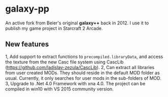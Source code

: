 # galaxy-pp

An active fork from Beier's original **galaxy++** back in 2012. I use it to publish my game project in Starcraft 2 Arcade.

## New features

1, Add support to extract functions to `precompiled.libraryData`, and access the texture from the new Casc file system using CascLib (https://github.com/ladislav-zezula/CascLib).
2, Can extract all libraries from user created MODs. They should reside in the default MOD folder as usual. Currently, it only searches for user mods in the sub-folders of MOD.
3, Upgrade to .Net 4.0 Framework with xna 4.0. The project can be compiled in win10 with VS 2015 community version.
